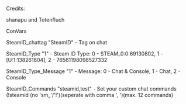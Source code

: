 Credits:

shanapu and Totenfluch



ConVars


SteamID_chattag "SteamID" - Tag on chat

SteamID_Type "1" - Steam ID Type: 0 - STEAM_0:0:69130802, 1 - [U:1:138261604], 2 - 76561198098527332

SteamID_Type_Message "1" - Message: 0 - Chat & Console, 1 - Chat, 2 - Console

SteamID_Commands "steamid,test" - Set your custom chat commands (!steamid (no 'sm_'/'!')(seperate with comma ', ')(max. 12 commands)
